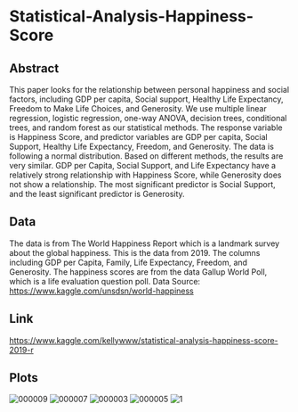 # Statistical-Analysis-Happiness-Score

## Abstract
This paper looks for the relationship between personal happiness and social factors, including GDP per capita, Social support, Healthy Life Expectancy, Freedom to Make Life Choices, and Generosity. We use multiple linear regression, logistic regression, one-way ANOVA, decision trees, conditional trees, and random forest as our statistical methods. The response variable is Happiness Score, and predictor variables are GDP per capita, Social Support, Healthy Life Expectancy, Freedom, and Generosity. The data is following a normal distribution. Based on different methods, the results are very similar. GDP per Capita, Social Support, and Life Expectancy have a relatively strong relationship with Happiness Score, while Generosity does not show a relationship. The most significant predictor is Social Support, and the least significant predictor is Generosity. 

## Data
The data is from The World Happiness Report which is a landmark survey about the global happiness. This is the data from 2019. The columns including GDP per Capita, Family, Life Expectancy, Freedom, and Generosity. The happiness scores are from the data Gallup World Poll, which is a life evaluation question poll. 
Data Source: https://www.kaggle.com/unsdsn/world-happiness

## Link
https://www.kaggle.com/kellywww/statistical-analysis-happiness-score-2019-r

## Plots
![000009](https://user-images.githubusercontent.com/73563140/108122101-ca257580-7071-11eb-9e61-02c9b7d07a2f.png)
![000007](https://user-images.githubusercontent.com/73563140/108122118-d01b5680-7071-11eb-957f-ac4a9e7d4132.png)
![000003](https://user-images.githubusercontent.com/73563140/108122129-d4477400-7071-11eb-8487-04d3cab19886.png)
![000005](https://user-images.githubusercontent.com/73563140/108122139-d7426480-7071-11eb-96fe-ad074952d31a.png)
![1](https://user-images.githubusercontent.com/73563140/108122152-d9a4be80-7071-11eb-9d26-77635b6c1649.png)
